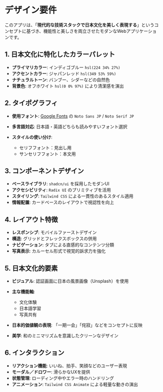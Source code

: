 # デザイン要件

このアプリは、「**現代的な技術スタックで日本文化を美しく表現する**」というコンセプトに基づき、機能性と美しさを両立させたモダンなWebアプリケーションです。

## 1. 日本文化に特化したカラーパレット

* **プライマリカラー**: インディゴブルー `hsl(224 34% 27%)`
* **アクセントカラー**: ジャパンレッド `hsl(349 53% 59%)`
* **ナチュラルトーン**: バンブー、シダーなどの自然色
* **背景色**: オフホワイト `hsl(0 0% 97%)` により清潔感を演出

## 2. タイポグラフィ

* **使用フォント**: [Google Fonts](https://fonts.google.com/) の `Noto Sans JP` / `Noto Serif JP`
* **多言語対応**: 日本語・英語どちらも読みやすいフォント選択
* **スタイルの使い分け**:

  * セリフフォント：見出し用
  * サンセリフフォント：本文用

## 3. コンポーネントデザイン

* **ベースライブラリ**: `shadcn/ui` を採用したモダンUI
* **アクセシビリティ**: `Radix UI` のプリミティブを活用
* **スタイリング**: `Tailwind CSS` による一貫性のあるスタイル適用
* **情報配置**: カードベースのレイアウトで視認性を向上

## 4. レイアウト特徴

* **レスポンシブ**: モバイルファーストデザイン
* **構造**: グリッドとフレックスボックスの併用
* **ナビゲーション**: タブによる直感的なコンテンツ分類
* **写真表示**: カルーセル形式で視覚的訴求力を強化

## 5. 日本文化的要素

* **ビジュアル**: 認証画面に日本の風景画像（Unsplash）を使用
* **主な機能軸**:

  * 文化体験
  * 日本語学習
  * 写真共有
* **日本的価値観の表現**: 「一期一会」「侘寂」などをコンセプトに反映
* **美学**: 和のミニマリズムを意識したクリーンなデザイン

## 6. インタラクション

* **リアクション機能**: いいね、拍手、笑顔などのユーザー表現
* **モーダル／ドロワー**: 滑らかなUXを提供
* **状態管理**: ローディング中やエラー時のハンドリング
* **アニメーション**: `Tailwind CSS Animate` による軽量な動きの演出

